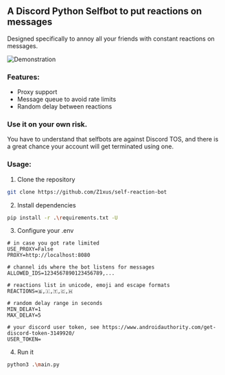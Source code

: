 ## A Discord Python Selfbot to put reactions on messages

Designed specifically to annoy all your friends with constant reactions on messages.

<picture>
  <source media="(prefers-color-scheme: dark)" srcset="https://media.discordapp.net/attachments/1118618417650483285/1131691836306632777/2.png?width=719&height=310">
  <source media="(prefers-color-scheme: light)" srcset="https://media.discordapp.net/attachments/1118618417650483285/1132781143314411640/4.png?width=719&height=310">
  <img alt="Demonstration">
</picture>

### Features:
+ Proxy support
+ Message queue to avoid rate limits
+ Random delay between reactions

### Use it on your own risk.
You have to understand that selfbots are against Discord TOS, and there is a great chance your account will get terminated using one.

### Usage:
1. Clone the repository
```bash
git clone https://github.com/Z1xus/self-reaction-bot
```
2. Install dependencies
```bash
pip install -r .\requirements.txt -U
```
3. Configure your .env
```Shell
# in case you got rate limited
USE_PROXY=False
PROXY=http://localhost:8080

# channel ids where the bot listens for messages
ALLOWED_IDS=1234567890123456789,...

# reactions list in unicode, emoji and escape formats
REACTIONS=🇧,🇮,🇹,🇨,🇭

# random delay range in seconds
MIN_DELAY=1
MAX_DELAY=5

# your discord user token, see https://www.androidauthority.com/get-discord-token-3149920/
USER_TOKEN=
```
4. Run it 
```bash
python3 .\main.py
```
